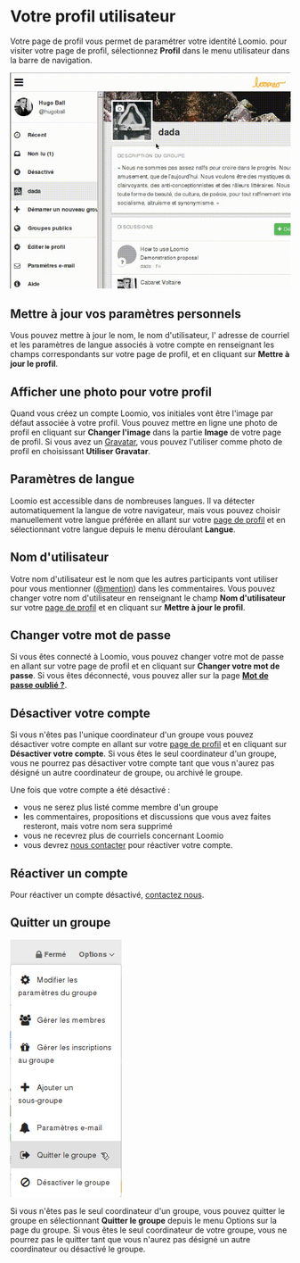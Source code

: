 # Votre profil utilisateur

Votre page de profil vous permet de paramétrer votre identité Loomio. pour visiter votre page de profil, sélectionnez **Profil** dans le menu utilisateur dans la barre de navigation.

<img class="gif" alt="Animation de l'ouveture du menu profil" src="user-profile.gif" />

## Mettre à jour vos paramètres personnels
Vous pouvez mettre à jour le nom, le nom d'utilisateur, l' adresse de courriel et les paramètres de langue associés à votre compte en renseignant les champs correspondants sur votre page de profil, et en cliquant sur **Mettre à jour le profil**.

## Afficher une photo pour votre profil
Quand vous créez un compte Loomio, vos initiales vont être l'image par défaut associée à votre profil. Vous pouvez mettre en ligne une photo de profil en cliquant sur **Changer l'image** dans la partie **Image** de votre page de profil. Si vous avez un [Gravatar](https://fr.gravatar.com/), vous pouvez l'utiliser comme photo de profil en choisissant **Utiliser Gravatar**.

## Paramètres de langue
Loomio est accessible dans de nombreuses langues. Il va détecter automatiquement la langue de votre navigateur, mais vous pouvez choisir manuellement votre langue préférée en allant sur votre [page de profil](your_user_profile.html#your-user-profile) et en sélectionnant votre langue depuis le menu déroulant **Langue**.

## Nom d'utilisateur
Votre nom d'utilisateur est le nom que les autres participants vont utiliser pour vous mentionner ([@mention](comments.html#-mentioning-group-members)) dans les commentaires. Vous pouvez changer votre nom d'utilisateur en renseignant le champ **Nom d'utilisateur** sur votre [page de profil](your_user_profile.html#your-user-profile) et en cliquant sur **Mettre à jour le profil**.

## Changer votre mot de passe
Si vous êtes connecté à Loomio, vous pouvez changer votre mot de passe en allant sur votre page de profil et en cliquant sur **Changer votre mot de passe**. Si vous êtes déconnecté, vous pouvez aller sur la page [**Mot de passe oublié ?**](https://www.loomio.org/users/password/new "ouvre un nouvel onglet").

## Désactiver votre compte
Si vous n'êtes pas l'unique coordinateur d'un groupe vous pouvez désactiver votre compte en allant sur votre [page de profil](your_user_profile.html#your-user-profile) et en cliquant sur **Désactiver votre compte**. Si vous êtes le seul coordinateur d'un groupe, vous ne pourrez pas désactiver votre compte tant que vous n'aurez pas désigné un autre coordinateur de groupe, ou archivé le groupe.

Une fois que votre compte a été désactivé&nbsp;:

* vous ne serez plus listé comme membre d'un groupe
* les commentaires, propositions et discussions que vous avez faites resteront, mais votre nom sera supprimé
* vous ne recevrez plus de courriels concernant Loomio
* vous devrez [nous contacter](https://loomio.org/contact "ouvre un nouvel onglet") pour réactiver votre compte.

## Réactiver un compte
Pour réactiver un compte désactivé, [contactez nous](https://loomio.org/contact "ouvre un nouvel onglet").

## Quitter un groupe

<img class="screenshot" alt="Menu des options de groupe" src="options_dropdown.png" />

Si vous n'êtes pas le seul coordinateur d'un groupe, vous pouvez quitter le groupe en sélectionnant **Quitter le groupe** depuis le menu Options sur la page du groupe. Si vous êtes le seul coordinateur de votre groupe, vous ne pourrez pas le quitter tant que vous n'aurez pas désigné un autre coordinateur ou désactivé le groupe.

